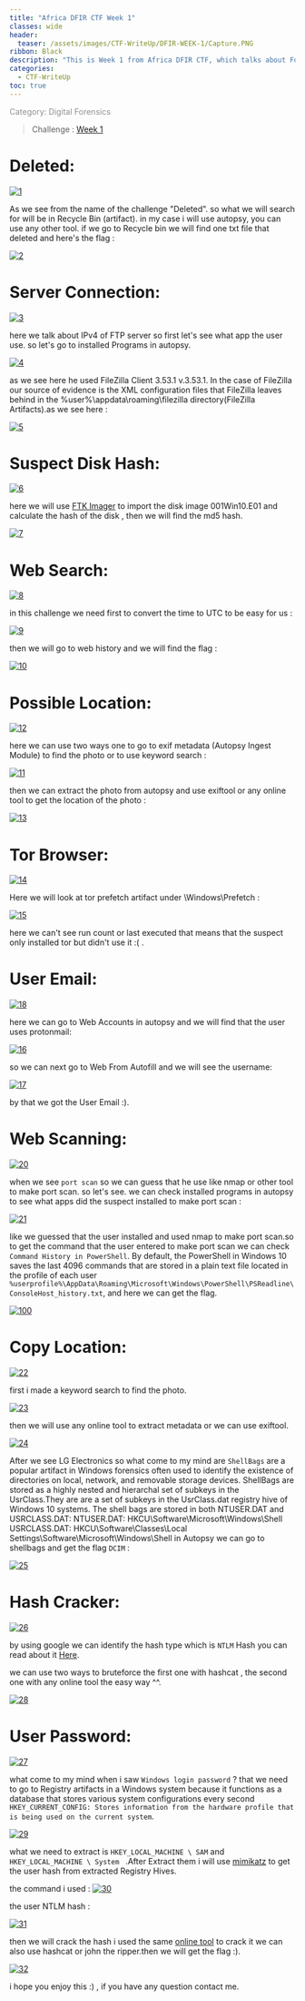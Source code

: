 ```yaml
---
title: "Africa DFIR CTF Week 1"
classes: wide
header:
  teaser: /assets/images/CTF-WriteUp/DFIR-WEEK-1/Capture.PNG
ribbon: Black
description: "This is Week 1 from Africa DFIR CTF, which talks about Forensic Disk Image."
categories:
  - CTF-WriteUp
toc: true
---
```

<span style="color: #909090">Category: Digital Forensics</span>

> Challenge : [Week 1](https://archive.org/download/africa-dfirctf-2021-WK01)

# Deleted:

[![1](/assets/images/CTF-WriteUp/DFIR-WEEK-1/Capture1.PNG)](/assets/images/CTF-WriteUp/DFIR-WEEK-1/Capture1.PNG)

As we see from the name of the challenge "Deleted". so what we will search for will be in Recycle Bin (artifact). in my case i will use autopsy, you can use any other tool. if we go to Recycle bin we will find one txt file that deleted and here's the flag : 

[![2](/assets/images/CTF-WriteUp/DFIR-WEEK-1/Capture2.PNG)](/assets/images/CTF-WriteUp/DFIR-WEEK-1/Capture2.PNG)

# Server Connection:

[![3](/assets/images/CTF-WriteUp/DFIR-WEEK-1/Capture3.PNG)](/assets/images/CTF-WriteUp/DFIR-WEEK-1/Capture3.PNG)

here we talk about IPv4 of FTP server so first let's see what app the user use. so let's go to installed Programs in autopsy.   

[![4](/assets/images/CTF-WriteUp/DFIR-WEEK-1/Capture4.PNG)](/assets/images/CTF-WriteUp/DFIR-WEEK-1/Capture4.PNG)

as we see here he used FileZilla Client 3.53.1 v.3.53.1. In the case of FileZilla our source of evidence is the XML configuration files that FileZilla leaves behind in the %user%\appdata\roaming\filezilla directory(FileZilla Artifacts).as we see here : 

[![5](/assets/images/CTF-WriteUp/DFIR-WEEK-1/Capture5.PNG)](/assets/images/CTF-WriteUp/DFIR-WEEK-1/Capture5.PNG)

# Suspect Disk Hash:

[![6](/assets/images/CTF-WriteUp/DFIR-WEEK-1/Capture6.PNG)](/assets/images/CTF-WriteUp/DFIR-WEEK-1/Capture6.PNG)

here we will use [FTK Imager](https://accessdata.com/products-services/forensic-toolkit-ftk/ftkimager) to import the disk image 001Win10.E01 and calculate the hash of the disk , then we will find the md5 hash.

[![7](/assets/images/CTF-WriteUp/DFIR-WEEK-1/Capture7.PNG)](/assets/images/CTF-WriteUp/DFIR-WEEK-1/Capture7.PNG)

# Web Search:

[![8](/assets/images/CTF-WriteUp/DFIR-WEEK-1/Capture8.PNG)](/assets/images/CTF-WriteUp/DFIR-WEEK-1/Capture8.PNG)

in this challenge we need first to convert the time to UTC to be easy for us : 

[![9](/assets/images/CTF-WriteUp/DFIR-WEEK-1/Capture9.PNG)](/assets/images/CTF-WriteUp/DFIR-WEEK-1/Capture9.PNG)

then we will go to web history and we will find the flag : 

[![10](/assets/images/CTF-WriteUp/DFIR-WEEK-1/Capture10.PNG)](/assets/images/CTF-WriteUp/DFIR-WEEK-1/Capture10.PNG)

# Possible Location:

[![12](/assets/images/CTF-WriteUp/DFIR-WEEK-1/Capture12.PNG)](/assets/images/CTF-WriteUp/DFIR-WEEK-1/Capture12.PNG)

here we can use two ways one to go to exif metadata (Autopsy Ingest Module) to find the photo or to use keyword search :

[![11](/assets/images/CTF-WriteUp/DFIR-WEEK-1/Capture11.PNG)](/assets/images/CTF-WriteUp/DFIR-WEEK-1/Capture11.PNG)

then we can extract the photo from autopsy and use exiftool or any online tool to get the location of the photo :

[![13](/assets/images/CTF-WriteUp/DFIR-WEEK-1/Capture13.PNG)](/assets/images/CTF-WriteUp/DFIR-WEEK-1/Capture13.PNG)

# Tor Browser:

[![14](/assets/images/CTF-WriteUp/DFIR-WEEK-1/Capture14.PNG)](/assets/images/CTF-WriteUp/DFIR-WEEK-1/Capture14.PNG)

Here we will look at tor prefetch artifact under \Windows\Prefetch : 

[![15](/assets/images/CTF-WriteUp/DFIR-WEEK-1/Capture15.PNG)](/assets/images/CTF-WriteUp/DFIR-WEEK-1/Capture15.PNG)

here we can't see run count or last executed that means that the suspect only installed tor but didn't use it :( .

# User Email:

[![18](/assets/images/CTF-WriteUp/DFIR-WEEK-1/Capture18.PNG)](/assets/images/CTF-WriteUp/DFIR-WEEK-1/Capture18.PNG)

here we can go to Web Accounts in autopsy and we will find that the user uses protonmail:

[![16](/assets/images/CTF-WriteUp/DFIR-WEEK-1/Capture16.PNG)](/assets/images/CTF-WriteUp/DFIR-WEEK-1/Capture16.PNG)

so we can next go to Web From Autofill and we will see the username:

[![17](/assets/images/CTF-WriteUp/DFIR-WEEK-1/Capture17.PNG)](/assets/images/CTF-WriteUp/DFIR-WEEK-1/Capture17.PNG)

by that we got the User Email :).

# Web Scanning:

[![20](/assets/images/CTF-WriteUp/DFIR-WEEK-1/Capture20.PNG)](/assets/images/CTF-WriteUp/DFIR-WEEK-1/Capture20.PNG)

when we see `port scan` so we can guess that he use like nmap or other tool to make port scan. so let's see. we can check installed programs in autopsy to see what apps did the suspect installed to make port scan : 

[![21](/assets/images/CTF-WriteUp/DFIR-WEEK-1/Capture21.PNG)](/assets/images/CTF-WriteUp/DFIR-WEEK-1/Capture21.PNG)

like we guessed that the user installed and used nmap to make port scan.so to get the command that the user entered to make port scan we can check `Command History in PowerShell`. By default, the PowerShell in Windows 10 saves the last 4096 commands that are stored in a plain text file located in the profile of each user `%userprofile%\AppData\Roaming\Microsoft\Windows\PowerShell\PSReadline\ConsoleHost_history.txt`, and here we can get the flag.

[![100](/assets/images/CTF-WriteUp/DFIR-WEEK-1/Untitled.png)](/assets/images/CTF-WriteUp/DFIR-WEEK-1/Untitled.png)

# Copy Location:

[![22](/assets/images/CTF-WriteUp/DFIR-WEEK-1/Capture22.PNG)](/assets/images/CTF-WriteUp/DFIR-WEEK-1/Capture22.PNG)

first i made a keyword search to find the photo.

[![23](/assets/images/CTF-WriteUp/DFIR-WEEK-1/Capture23.PNG)](/assets/images/CTF-WriteUp/DFIR-WEEK-1/Capture23.PNG)

then we will use any online tool to extract metadata or we can use exiftool.

[![24](/assets/images/CTF-WriteUp/DFIR-WEEK-1/Capture24.PNG)](/assets/images/CTF-WriteUp/DFIR-WEEK-1/Capture24.PNG)

After we see LG Electronics so what come to my mind are `ShellBags` are a popular artifact in Windows forensics often used to identify the existence of directories on local, network, and removable storage devices. ShellBags are stored as a highly nested and hierarchal set of subkeys in the UsrClass.They are are a set of subkeys in the UsrClass.dat registry hive of Windows 10 systems. The shell bags are stored in both NTUSER.DAT and USRCLASS.DAT: 
  NTUSER.DAT: HKCU\Software\Microsoft\Windows\Shell
  USRCLASS.DAT: HKCU\Software\Classes\Local Settings\Software\Microsoft\Windows\Shell
in Autopsy we can go to shellbags and get the flag `DCIM` : 

[![25](/assets/images/CTF-WriteUp/DFIR-WEEK-1/Capture25.PNG)](/assets/images/CTF-WriteUp/DFIR-WEEK-1/Capture25.PNG)

# Hash Cracker:

[![26](/assets/images/CTF-WriteUp/DFIR-WEEK-1/Capture26.PNG)](/assets/images/CTF-WriteUp/DFIR-WEEK-1/Capture26.PNG)

by using google we can identify the hash type which is `NTLM` Hash you can read about it [Here](https://aio-forensics.com/recover-windows-passwords-Forensics).

we can use two ways to bruteforce the first one with hashcat , the second one with any online tool the easy way ^^.

[![28](/assets/images/CTF-WriteUp/DFIR-WEEK-1/Capture28.PNG)](/assets/images/CTF-WriteUp/DFIR-WEEK-1/Capture28.PNG)

# User Password:

[![27](/assets/images/CTF-WriteUp/DFIR-WEEK-1/Capture27.PNG)](/assets/images/CTF-WriteUp/DFIR-WEEK-1/Capture27.PNG)

what come to my mind when i saw `Windows login password` ?
that we need to go to Registry artifacts in a Windows system because it functions as a database that stores various system configurations every second `HKEY_CURRENT_CONFIG: Stores information from the hardware profile that is being used on the current system`.

[![29](/assets/images/CTF-WriteUp/DFIR-WEEK-1/Capture29.PNG)](/assets/images/CTF-WriteUp/DFIR-WEEK-1/Capture29.PNG)

 what we need to extract is `HKEY_LOCAL_MACHINE \ SAM` and `HKEY_LOCAL_MACHINE \ System ` .After Extract them i will use [mimikatz](https://github.com/gentilkiwi/mimikatz/wiki) to get the user hash from extracted Registry Hives.

 the command i used : [![30](/assets/images/CTF-WriteUp/DFIR-WEEK-1/Capture30.PNG)](/assets/images/CTF-WriteUp/DFIR-WEEK-1/Capture30.PNG)

 the user NTLM hash : 

[![31](/assets/images/CTF-WriteUp/DFIR-WEEK-1/Capture31.PNG)](/assets/images/CTF-WriteUp/DFIR-WEEK-1/Capture31.PNG)

then we will crack the hash i used the same [online tool](https://www.onlinehashcrack.com/) to crack it we can also use hashcat or john the ripper.then we will get the flag :).

[![32](/assets/images/CTF-WriteUp/DFIR-WEEK-1/Capture32.PNG)](/assets/images/CTF-WriteUp/DFIR-WEEK-1/Capture32.PNG)

i hope you enjoy this :) , if you have any question contact me.



 
